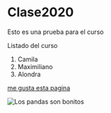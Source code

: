 # Clase2020
Esto es una prueba para el curso

Listado del curso

1. Camila
2. Maximiliano
3. Alondra

[me gusta esta pagina](https://www.bcentral.cl/)


![Los pandas son bonitos](file:///C:/Users/dlope/Desktop/BigData/ICO_2020/panda.jpg)
